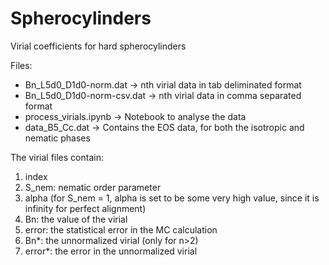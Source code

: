 # Spherocylinders
Virial coefficients for hard spherocylinders
 
Files:
- Bn_L5d0_D1d0-norm.dat     -> nth virial data in tab deliminated format
- Bn_L5d0_D1d0-norm-csv.dat -> nth virial data in comma separated format
- process_virials.ipynb     -> Notebook to analyse the data
- data_B5_Cc.dat            -> Contains the EOS data, for both the isotropic and nematic phases

The virial files contain:
1) index
2) S_nem: nematic order parameter
3) alpha (for S_nem = 1, alpha is set to be some very high value, since it is infinity for perfect alignment)
4) Bn: the value of the virial
5) error: the statistical error in the MC calculation
6) Bn*: the unnormalized virial (only for n>2)
7) error*: the error in the unnormalized virial
